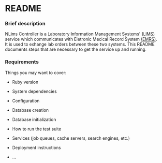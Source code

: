 # README

### Brief description
NLims Controller is a Laboratory Information Management Systems' [(LIMS)](https://github.com/BaobabHealthTrust/iBLIS.git) service which communicates with Eletronic Mecical Record System [(EMRS)](https://github.com/BaobabHealthTrust/BHT-EMR-API.git). It is used to exhange lab orders between these two systems.
This README documents steps that are necessary to get the service up and running.

### Requirements


Things you may want to cover:

* Ruby version

* System dependencies

* Configuration

* Database creation

* Database initialization

* How to run the test suite

* Services (job queues, cache servers, search engines, etc.)

* Deployment instructions

* ...
